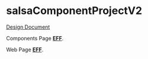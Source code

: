# salsaComponentProjectV2

[Design Document](https://github.com/ACS-Curriculum/salsaComponentProjectV2/blob/main/assests-keynoteOrPdf/salsaWebDesign.pdf)

Components Page **[EFF](https://eff.org)**.

Web Page **[EFF](https://eff.org)**.
